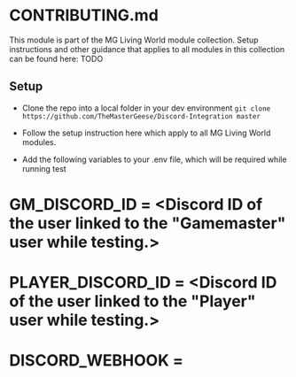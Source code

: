 # CONTRIBUTING.md

This module is part of the MG Living World module collection. Setup instructions and other guidance that applies to all modules in this collection can be found here: TODO

## Setup

* Clone the repo into a local folder in your dev environment ```git clone https://github.com/TheMasterGeese/Discord-Integration master```

* Follow the setup instruction here which apply to all MG Living World modules.

* Add the following variables to your .env file, which will be required while running test
# GM_DISCORD_ID = <Discord ID of the user linked to the "Gamemaster" user while testing.>
# PLAYER_DISCORD_ID = <Discord ID of the user linked to the "Player" user while testing.>
# DISCORD_WEBHOOK = <URL of the Discord webhook to use while testing.>


